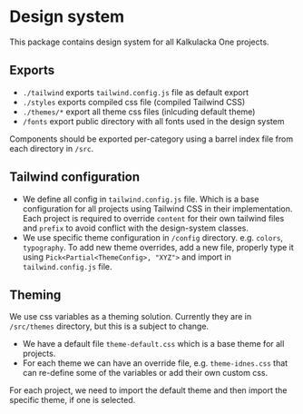# Design system

This package contains design system for all Kalkulacka One projects.

## Exports

- `./tailwind` exports `tailwind.config.js` file as default export
- `./styles` exports compiled css file (compiled Tailwind CSS)
- `./themes/*` export all theme css files (inlcuding default theme)
- `/fonts` export public directory with all fonts used in the design system

Components should be exported per-category using a barrel index file from each directory in `/src`.

## Tailwind configuration

- We define all config in `tailwind.config.js` file. Which is a base configuration for all projects using Tailwind CSS in their implementation. Each project is required to override `content` for their own tailwind files and `prefix` to avoid conflict with the design-system classes.
- We use specific theme configuration in `/config` directory. e.g. `colors`, `typography`. To add new theme overrides, add a new file, properly type it using `Pick<Partial<ThemeConfig>, "XYZ">` and import in `tailwind.config.js` file.

## Theming

We use css variables as a theming solution. Currently they are in `/src/themes` directory, but this is a subject to change.

- We have a default file `theme-default.css` which is a base theme for all projects.
- For each theme we can have an override file, e.g. `theme-idnes.css` that can re-define some of the variables or add their own custom css.

For each project, we need to import the default theme and then import the specific theme, if one is selected.

